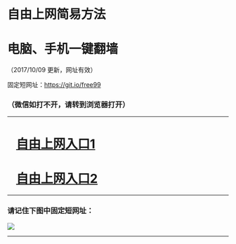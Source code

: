 ﻿# 自由上网简易方法

# 电脑、手机一键翻墙

（2017/10/09 更新，网址有效）

固定短网址：https://git.io/free99

### （微信如打不开，请转到浏览器打开）


***





# &nbsp;&nbsp; <a href="http://ft262151803.fwq-tz-1001.info/fwqtz01.html?t=100900128167 " target="_blank">自由上网入口1</a>
# &nbsp;&nbsp; <a href="http://ft1951916453.fwq-tz-1002.info/fwqtz02.html?t=10090019839 " target="_blank">自由上网入口2</a>
***

### 请记住下图中固定短网址：

<img src="https://s3-us-west-2.amazonaws.com/fwq-1001/yjfq-20170905okok.png" /> 


***

